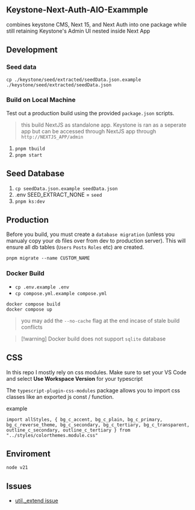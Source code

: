## Keystone-Next-Auth-AIO-Exammple
combines keystone CMS, Next 15, and Next Auth into one package while still retaining Keystone's Admin UI nested inside Next App

## Development 
### Seed data
`cp ./keystone/seed/extracted/seedData.json.example ./keystone/seed/extracted/seedData.json`
### Build on Local Machine
Test out a production build using the provided `package.json` scripts.

> this build NextJS as standalone app. Keystone is ran as a seperate app but can be accessed through NextJS app through `http://NEXTJS_APP/admin`

1. `pnpm tbuild` 
2. `pnpm start`

## Seed Database
1. `cp seedData.json.example seedData.json`
2. .env SEED_EXTRACT_NONE = `seed`
3. `pnpm ks:dev`

## Production
Before you build, you must create a `database migration` (unless you manualy copy your `db` files over from dev to production server). This will ensure all db tables (`Users` `Posts` `Roles` etc) are created.

```shell
pnpm migrate --name CUSTOM_NAME
```

### Docker Build
- `cp .env.example .env`
- `cp compose.yml.example compose.yml`

```shell
docker compose build 
docker compose up
```

> you may add the `--no-cache` flag at the end incase of stale build conflicts

> [!warning] Docker build does not support `sqlite` database

## CSS
In this repo I mostly rely on css modules. Make sure to set your VS Code and select **Use Workspace Version** for your typescript

The `typescript-plugin-css-modules` package allows you to import css classes like an exported js const / function.

example
```tsx
import allStyles, { bg_c_accent, bg_c_plain, bg_c_primary, bg_c_reverse_theme, bg_c_secondary, bg_c_tertiary, bg_c_transparent, outline_c_secondary, outline_c_tertiary } from "../styles/colorthemes.module.css"
```

## Enviroment 
```
node v21
```

## Issues
- [util._extend issue](https://github.com/vercel/next.js/issues/71374)